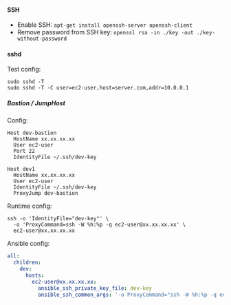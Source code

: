 #### SSH
- Enable SSH: `apt-get install openssh-server openssh-client`
- Remove password from SSH key: `openssl rsa -in ./key -out ./key-without-password`

#### sshd
Test config:
```
sudo sshd -T
sudo sshd -T -C user=ec2-user,host=server.com,addr=10.0.0.1
```

##### Bastion / JumpHost
Config:
```
Host dev-bastion
  HostName xx.xx.xx.xx
  User ec2-user
  Port 22
  IdentityFile ~/.ssh/dev-key

Host dev1
  HostName xx.xx.xx.xx
  User ec2-user
  IdentityFile ~/.ssh/dev-key
  ProxyJump dev-bastion
```

Runtime config:
```
ssh -o 'IdentityFile="dev-key"' \
  -o 'ProxyCommand=ssh -W %h:%p -q ec2-user@xx.xx.xx.xx' \
  ec2-user@xx.xx.xx.xx
```

Ansible config:
```yaml
all:
  children:
    dev:
      hosts:
        ec2-user@xx.xx.xx.xx:
          ansible_ssh_private_key_file: dev-key
          ansible_ssh_common_args: '-o ProxyCommand="ssh -W %h:%p -q ec2-user@xx.xx.xx.xx"'
```